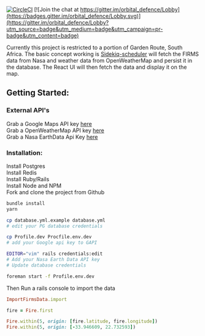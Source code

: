 [![CircleCI](https://circleci.com/gh/flippakitten/orbital_defence/tree/master.svg?style=svg)](https://circleci.com/gh/flippakitten/orbital_defence/tree/master)
[![Join the chat at https://gitter.im/orbital_defence/Lobby](https://badges.gitter.im/orbital_defence/Lobby.svg)](https://gitter.im/orbital_defence/Lobby?utm_source=badge&utm_medium=badge&utm_campaign=pr-badge&utm_content=badge)

Currently this project is restricted to a portion of Garden Route, South Africa.
The basic concept working is [Sidekiq-scheduler](https://github.com/moove-it/sidekiq-scheduler) will fetch the FIRMS data from Nasa and weather data from OpenWeatherMap and persist it in the database. The React UI will then fetch the data and display it on the map.

## Getting Started:

### External API's
Grab a Google Maps API key [here](https://developers.google.com/maps/documentation/javascript/get-api-key)  
Grab a OpenWeatherMap API key [here](https://openweathermap.org/appid)  
Grab a Nasa EarthData Api Key [here](https://nrt4.modaps.eosdis.nasa.gov/help/downloads#appkeys)

### Installation:
Install Postgres  
Install Redis  
Install Ruby/Rails  
Install Node and NPM  
Fork and clone the project from Github

```bash
bundle install
yarn

cp database.yml.example database.yml
# edit your PG database credentials

cp Profile.dev Procfile.env.dev
# add your Google api key to GAPI

EDITOR="vim" rails credentials:edit
# Add your Nasa Earth Data API key
# Update database credentials

foreman start -f Profile.env.dev

```

Then Run a rails console to import the data
```ruby
ImportFirmsData.import

fire = Fire.first

Fire.within(5, origin: [fire.latitude, fire.longitude])
Fire.within(5, origin: [-33.946609, 22.732593])

```
